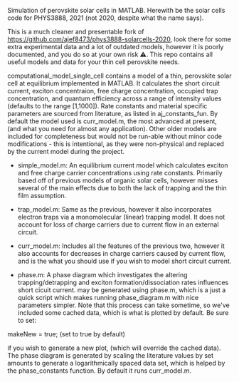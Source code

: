 Simulation of perovskite solar cells in MATLAB. 
Herewith be the solar cells code for PHYS3888, 2021 (not 2020, despite what the name says). 

This is a much cleaner and presentable fork of https://github.com/ajef8473/phys3888-solarcells-2020, look there for some extra experimental data and a lot of outdated models, however it is poorly documented, and you do so at your own risk ⚠️. This repo contains all useful models and data for your thin cell perovskite needs.

computational_model_single_cell contains a model of a thin, perovskite solar cell at equilibrium implemented in MATLAB. It calculates the short circuit current, exciton concentraion, free charge concentration, occupied trap concentration, and quantum efficiency across a range of intensity values (defaults to the range [1,1000]). Rate constants and material specific parameters are sourced from literature, as listed in aj_constants_fun. By default the model used is curr_model.m, the most advanced at present, (and what you need for almost any application). Other older models are included for completeness but would not be run-able without minor code modifications - this is intentional, as they were non-physical and replaced by the current model during the project. 

- simple_model.m: An equilibrium current model which calculates exciton and free charge carrier concentrations using rate constants. Primarily based off of previous models of organic solar cells, however misses several of the main effects due to both the lack of trapping and the thin film assumption.

- trap_model.m: Same as the previous, however it also incorporates electron traps via a monomolecular (linear) trapping model. It does not account for loss of charge carriers due to current flow in an external circuit.
 
- curr_model.m: Includes all the features of the previous two, however it also accounts for decreases in charge carriers caused by current flow, and is the what you should use if you wish to model short circuit current.

- phase.m: A phase diagram which investigates the altering trapping/detrapping and exciton formation/dissociation rates influences short cicuit current. may be generated using phase.m, which is a just a quick script which makes running phase_diagram.m with nice parameters simpler. Note that this process can take sometime, so we've included some cached data, which is what is plotted by default. Be sure to set: 

makeNew = true; (set to true by default)

if you wish to generate a new plot, (which will override the cached data). The phase diagram is generated by scaling the literature values by set amounts to generate a logarithmically spaced data set, which is helped by the phase_constants function. By default it runs curr_model.m.

